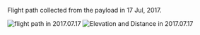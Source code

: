 Flight path collected from the payload in 17 Jul, 2017.

<img src="https://github.com/siaflab/space-moere-flight-data/blob/master/170717/170717.jpg" alt="flight path in 2017.07.17" title="flight path in 2017.07.17">

<img src="https://github.com/siaflab/space-moere-flight-data/blob/master/170717/EDgraf.png" alt="Elevation and Distance in 2017.07.17" title="Elevation and Distance in 2017.07.17">
